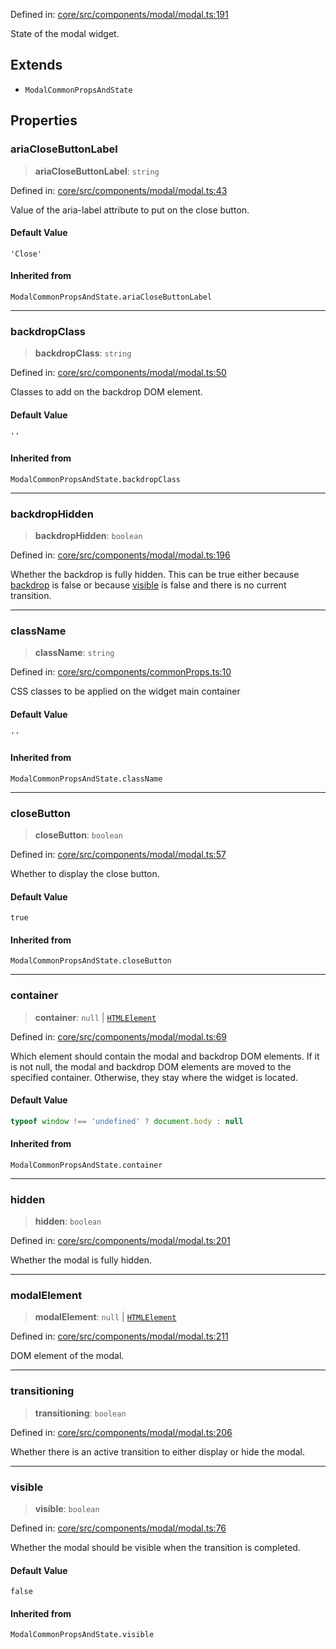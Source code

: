 Defined in: [core/src/components/modal/modal.ts:191](https://github.com/AmadeusITGroup/AgnosUI/blob/9f7099d98f2356a74cab92a8aa7eee8249bbe431/core/src/components/modal/modal.ts#L191)

State of the modal widget.

## Extends

- `ModalCommonPropsAndState`

## Properties

### ariaCloseButtonLabel

> **ariaCloseButtonLabel**: `string`

Defined in: [core/src/components/modal/modal.ts:43](https://github.com/AmadeusITGroup/AgnosUI/blob/9f7099d98f2356a74cab92a8aa7eee8249bbe431/core/src/components/modal/modal.ts#L43)

Value of the aria-label attribute to put on the close button.

#### Default Value

`'Close'`

#### Inherited from

`ModalCommonPropsAndState.ariaCloseButtonLabel`

***

### backdropClass

> **backdropClass**: `string`

Defined in: [core/src/components/modal/modal.ts:50](https://github.com/AmadeusITGroup/AgnosUI/blob/9f7099d98f2356a74cab92a8aa7eee8249bbe431/core/src/components/modal/modal.ts#L50)

Classes to add on the backdrop DOM element.

#### Default Value

`''`

#### Inherited from

`ModalCommonPropsAndState.backdropClass`

***

### backdropHidden

> **backdropHidden**: `boolean`

Defined in: [core/src/components/modal/modal.ts:196](https://github.com/AmadeusITGroup/AgnosUI/blob/9f7099d98f2356a74cab92a8aa7eee8249bbe431/core/src/components/modal/modal.ts#L196)

Whether the backdrop is fully hidden. This can be true either because [backdrop](ModalProps.md#backdrop) is false or
because [visible](ModalProps.md#visible-2) is false and there is no current transition.

***

### className

> **className**: `string`

Defined in: [core/src/components/commonProps.ts:10](https://github.com/AmadeusITGroup/AgnosUI/blob/9f7099d98f2356a74cab92a8aa7eee8249bbe431/core/src/components/commonProps.ts#L10)

CSS classes to be applied on the widget main container

#### Default Value

`''`

#### Inherited from

`ModalCommonPropsAndState.className`

***

### closeButton

> **closeButton**: `boolean`

Defined in: [core/src/components/modal/modal.ts:57](https://github.com/AmadeusITGroup/AgnosUI/blob/9f7099d98f2356a74cab92a8aa7eee8249bbe431/core/src/components/modal/modal.ts#L57)

Whether to display the close button.

#### Default Value

`true`

#### Inherited from

`ModalCommonPropsAndState.closeButton`

***

### container

> **container**: `null` \| [`HTMLElement`](https://developer.mozilla.org/docs/Web/API/HTMLElement)

Defined in: [core/src/components/modal/modal.ts:69](https://github.com/AmadeusITGroup/AgnosUI/blob/9f7099d98f2356a74cab92a8aa7eee8249bbe431/core/src/components/modal/modal.ts#L69)

Which element should contain the modal and backdrop DOM elements.
If it is not null, the modal and backdrop DOM elements are moved to the specified container.
Otherwise, they stay where the widget is located.

#### Default Value

```ts
typeof window !== 'undefined' ? document.body : null
```

#### Inherited from

`ModalCommonPropsAndState.container`

***

### hidden

> **hidden**: `boolean`

Defined in: [core/src/components/modal/modal.ts:201](https://github.com/AmadeusITGroup/AgnosUI/blob/9f7099d98f2356a74cab92a8aa7eee8249bbe431/core/src/components/modal/modal.ts#L201)

Whether the modal is fully hidden.

***

### modalElement

> **modalElement**: `null` \| [`HTMLElement`](https://developer.mozilla.org/docs/Web/API/HTMLElement)

Defined in: [core/src/components/modal/modal.ts:211](https://github.com/AmadeusITGroup/AgnosUI/blob/9f7099d98f2356a74cab92a8aa7eee8249bbe431/core/src/components/modal/modal.ts#L211)

DOM element of the modal.

***

### transitioning

> **transitioning**: `boolean`

Defined in: [core/src/components/modal/modal.ts:206](https://github.com/AmadeusITGroup/AgnosUI/blob/9f7099d98f2356a74cab92a8aa7eee8249bbe431/core/src/components/modal/modal.ts#L206)

Whether there is an active transition to either display or hide the modal.

***

### visible

> **visible**: `boolean`

Defined in: [core/src/components/modal/modal.ts:76](https://github.com/AmadeusITGroup/AgnosUI/blob/9f7099d98f2356a74cab92a8aa7eee8249bbe431/core/src/components/modal/modal.ts#L76)

Whether the modal should be visible when the transition is completed.

#### Default Value

`false`

#### Inherited from

`ModalCommonPropsAndState.visible`
